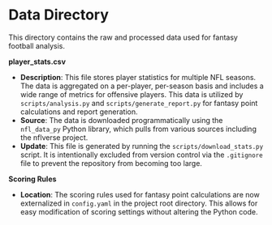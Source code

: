 # Data Directory

This directory contains the raw and processed data used for fantasy football analysis.

**player_stats.csv**
 * **Description**: This file stores player statistics for multiple NFL seasons. The data is aggregated on a per-player, per-season basis and includes a wide range of metrics for offensive players. This data is utilized by `scripts/analysis.py` and `scripts/generate_report.py` for fantasy point calculations and report generation.
 * **Source**: The data is downloaded programmatically using the `nfl_data_py` Python library, which pulls from various sources including the nflverse project.
 * **Update**: This file is generated by running the `scripts/download_stats.py` script. It is intentionally excluded from version control via the `.gitignore` file to prevent the repository from becoming too large.

**Scoring Rules**
 * **Location**: The scoring rules used for fantasy point calculations are now externalized in `config.yaml` in the project root directory. This allows for easy modification of scoring settings without altering the Python code.

